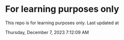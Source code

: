 # For learning purposes only
This repo is for learning purposes only.
Last updated at

Thursday, December 7, 2023 7:12:09 AM

